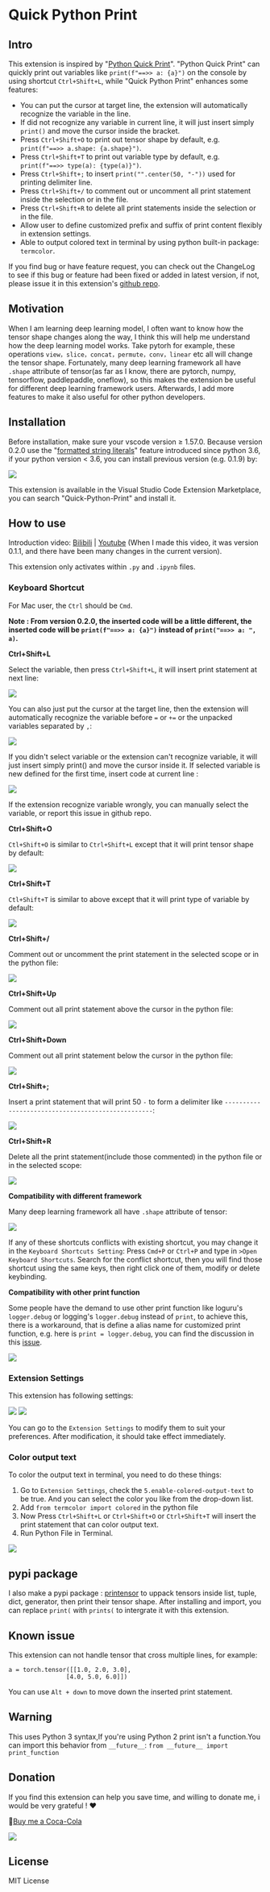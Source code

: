 # Quick Python Print

## Intro 
This extension is inspired by "[Python Quick Print](https://github.com/AhadCove/Python-Quick-Print)". "Python Quick Print" can quickly print out variables like `print(f"==>> a: {a}")` on the console by using shortcut `Ctrl+Shift+L`, while "Quick Python Print" enhances some features:
* You can put the cursor at target line, the extension will automatically recognize the variable in the line.
* If did not recognize any variable in current line, it will just insert simply `print()` and move the cursor inside the bracket.
* Press `Ctrl+Shift+O` to print out tensor shape by default, e.g. `print(f"==>> a.shape: {a.shape}")`.
* Press `Ctrl+Shift+T` to print out variable type by default, e.g. `print(f"==>> type(a): {type(a)}")`.
* Press `Ctrl+Shift+;` to insert `print("".center(50, "-"))` used for printing delimiter line.
* Press `Ctrl+Shift+/` to comment out or uncomment all print statement inside the selection or in the file.
* Press `Ctrl+Shift+R` to delete all print statements inside the selection or in the file.
* Allow user to define customized prefix and suffix of print content flexibly in extension settings.
* Able to output colored text in terminal by using python built-in package: `termcolor`.

If you find bug or have feature request, you can check out the ChangeLog to see if this bug or feature had been fixed or added in latest version, if not, please issue it in this extension's [github repo](https://github.com/wwdok/Quick-Python-Print).

## Motivation

When I am learning deep learning model, I often want to know how the tensor shape changes along the way, I think this will help me understand how the deep learning model works. Take pytorh for example, these operations `view，slice，concat，permute，conv，linear` etc all will change the tensor shape. Fortunately, many deep learning framework all have `.shape` attribute of tensor(as far as I know, there are pytorch, numpy, tensorflow, paddlepaddle, oneflow), so this makes the extension be useful for different deep learning framework users. Afterwards, I add more features to make it also useful for other python developers.

## Installation

Before installation, make sure your vscode version ≥ 1.57.0.
Because version 0.2.0 use the "[formatted string literals](https://docs.python.org/3/whatsnew/3.6.html#pep-498-formatted-string-literals)" feature introduced since python 3.6, if your python version < 3.6, you can install previous version (e.g. 0.1.9) by:

![](images/installAnotherVersion.png)

This extension is available in the Visual Studio Code Extension Marketplace, you can search "Quick-Python-Print" and install it.

## How to use

Introduction video: [Bilibili](https://www.bilibili.com/video/BV1hY411V7bi) | [Youtube](https://www.youtube.com/watch?v=w5cd_8lzylA) (When I made this video, it was version 0.1.1, and there have been many changes in the current version).

This extension only activates within `.py` and `.ipynb` files.

### Keyboard Shortcut

For Mac user, the `Ctrl` should be `Cmd`.

**Note : From version 0.2.0, the inserted code will be a little different, the inserted code will be `print(f"==>> a: {a}")` instead of `print("==>> a: ", a)`.**

**Ctrl+Shift+L**

Select the variable, then press `Ctrl+Shift+L`, it will insert print statement at next line:

![](images/Ctl+Shift+L-selection.gif)

You can also just put the cursor at the target line, then the extension will automatically recognize the variable before `=` or `+=` or the unpacked variables separated by `,`:

![](images/Ctl+Shift+L-NOselection.gif)

If you didn't select variable or the extension can't recognize variable, it will just insert simply print() and move the cursor inside it. If selected variable is new defined for the first time, insert code at current line :

![](images/Ctl+Shift+L-NOvariable.gif)

If the extension recognize variable wrongly, you can manually select the variable, or report this issue in github repo.

**Ctrl+Shift+O**

`Ctl+Shift+O` is similar to `Ctrl+Shift+L` except that it will print tensor shape by default:

![](images/Ctl+Shift+O.gif)

**Ctrl+Shift+T**

`Ctl+Shift+T` is similar to above except that it will print type of variable by default:

![](images/Ctl+Shift+T.gif)

**Ctrl+Shift+/**

Comment out or uncomment the print statement in the selected scope or in the python file:

![](images/Ctl+Shift+forwardslash.gif)

**Ctrl+Shift+Up**

Comment out all print statement above the cursor in the python file:

![](images/Ctl+Shift+up.gif)

**Ctrl+Shift+Down**

Comment out all print statement below the cursor in the python file:

![](images/Ctl+Shift+down.gif)

**Ctrl+Shift+;**

Insert a print statement that will print 50 `-` to form a delimiter like `--------------------------------------------------`:

![](images/Ctl+Shift+;.gif)

**Ctrl+Shift+R**

Delete all the print statement(include those commented) in the python file or in the selected scope:

![](images/Ctl+Shift+R.gif)

**Compatibility with different framework**

Many deep learning framework all have `.shape` attribute of tensor:

![](images/execution.gif)

If any of these shortcuts conflicts with existing shortcut, you may change it in the `Keyboard Shortcuts Setting`: Press `Cmd+P` or `Ctrl+P` and type in `>Open Keyboard Shortcuts`. Search for the conflict shortcut, then you will find those shortcut using the same keys, then right click one of them, modify or delete keybinding.

**Compatibility with other print function**

Some people have the demand to use other print function like loguru's `logger.debug` or logging's `logger.debug` instead of `print`, to achieve this, there is a workaround, that is define a alias name for customized print function, e.g. here is `print = logger.debug`, you can find the discussion in this [issue](https://github.com/wwdok/Quick-Python-Print/issues/2).

![](images/function_alias.png)

### Extension Settings

This extension has following settings:

![](images/setting1.png)
![](images/setting2.png)

You can go to the `Extension Settings` to modify them to suit your preferences. After modification, it should take effect immediately.

### Color output text
To color the output text in terminal, you need to do these things:
1. Go to `Extension Settings`, check the `5.enable-colored-output-text` to be true. And you can select the color you like from the drop-down list.
2. Add `from termcolor import colored` in the python file
3. Now Press `Ctrl+Shift+L` or `Ctrl+Shift+O` or `Ctrl+Shift+T` will insert the print statement that can color output text.
4. Run Python File in Terminal.

![](images/color-text.gif)

## pypi package
I also make a pypi package : [printensor](https://github.com/wwdok/print_tensor) to uppack tensors inside list, tuple, dict, generator, then print their tensor shape. After installing and import, you can replace `print(` with `prints(` to intergrate it with this extension.

## Known issue
This extension can not handle tensor that cross multiple lines, for example:
```
a = torch.tensor([[1.0, 2.0, 3.0], 
                [4.0, 5.0, 6.0]])
```
You can use `Alt + down` to move down the inserted print statement.

## Warning
This uses Python 3 syntax,If you're using Python 2 print isn't a function.You can import this behavior from `__future__`:
`from __future__ import print_function`

## Donation
If you find this extension can help you save time, and willing to donate me, i would be very grateful ! ❤

🥤[Buy me a Coca-Cola](https://ko-fi.com/weidawang) 

![](images/donation.png)

## License
MIT License
